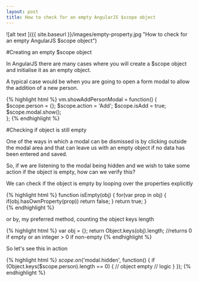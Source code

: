 ```yaml
---
layout: post
title: How to check for an empty AngularJS $scope object
---
```


![alt text ]({{ site.baseurl }}/images/empty-property.jpg "How to check for an empty AngularJS $scope object")

#Creating an empty $scope object

In AngularJS there are many cases where you will create a $scope object and initialise it as an empty object.

A typical case would be when you are going to open a form modal to allow the addition of a new person.

{% highlight html %}
vm.showAddPersonModal = function() {                   	
  $scope.person = {};
  $scope.action = 'Add';
  $scope.isAdd = true;
  $scope.modal.show();	
};
{% endhighlight %}

#Checking if object is still empty

One of the ways in which a modal can be dismissed is by clicking outside the modal area and that can leave us with an empty object 
if no data has been entered and saved.

So, if we are listening to the modal being hidden and we wish to take some action if the object is empty, 
how can we verify this?

We can check if the object is empty by looping over the properties explicitly

{% highlight html %}
function isEmpty(obj) {
    for(var prop in obj) {
        if(obj.hasOwnProperty(prop))
            return false;
    }
    return true;
}	
{% endhighlight %}

or by, my preferred method, counting the object keys length 

{% highlight html %}
var obj = {};
return Object.keys(obj).length; //returns 0 if empty or an integer > 0 if non-empty
{% endhighlight %}


So let's see this in action

{% highlight html %}
$scope.$on('modal.hidden', function() {
  if (Object.keys($scope.person).length == 0) {
    // object empty
    // logic
  }
});
{% endhighlight %}


